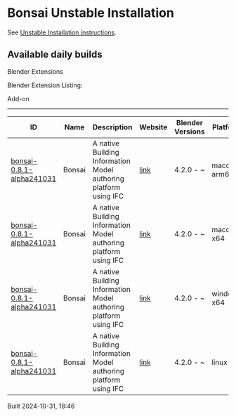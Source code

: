 # Bonsai Unstable Installation

See [Unstable Installation instructions](https://docs.bonsaibim.org/guides/development/installation.html#unstable-installation).

## Available daily builds




Blender Extensions


Blender Extension Listing:


Add\-on




---




| ID | Name | Description | Website | Blender Versions | Platforms | Size |
| --- | --- | --- | --- | --- | --- | --- |
| [bonsai\-0\.8\.1\-alpha241031](https://github.com/IfcOpenShell/IfcOpenShell/releases/download/bonsai-0.8.1-alpha2410311841/bonsai_py311-0.8.1-alpha241031-macos-arm64.zip?repository=https://raw.githubusercontent.com/IfcOpenShell/bonsai_unstable_repo/main/index.json&blender_version_min=4.2.0&platforms=macos-arm64) | Bonsai | A native Building Information Model authoring platform using IFC | [link](https://bonsaibim.org/) | 4\.2\.0 \- \~ | macos\-arm64 | 100\.5MB |
| [bonsai\-0\.8\.1\-alpha241031](https://github.com/IfcOpenShell/IfcOpenShell/releases/download/bonsai-0.8.1-alpha2410311841/bonsai_py311-0.8.1-alpha241031-macos-x64.zip?repository=https://raw.githubusercontent.com/IfcOpenShell/bonsai_unstable_repo/main/index.json&blender_version_min=4.2.0&platforms=macos-x64) | Bonsai | A native Building Information Model authoring platform using IFC | [link](https://bonsaibim.org/) | 4\.2\.0 \- \~ | macos\-x64 | 100\.8MB |
| [bonsai\-0\.8\.1\-alpha241031](https://github.com/IfcOpenShell/IfcOpenShell/releases/download/bonsai-0.8.1-alpha2410311841/bonsai_py311-0.8.1-alpha241031-windows-x64.zip?repository=https://raw.githubusercontent.com/IfcOpenShell/bonsai_unstable_repo/main/index.json&blender_version_min=4.2.0&platforms=windows-x64) | Bonsai | A native Building Information Model authoring platform using IFC | [link](https://bonsaibim.org/) | 4\.2\.0 \- \~ | windows\-x64 | 80\.3MB |
| [bonsai\-0\.8\.1\-alpha241031](https://github.com/IfcOpenShell/IfcOpenShell/releases/download/bonsai-0.8.1-alpha2410311841/bonsai_py311-0.8.1-alpha241031-linux-x64.zip?repository=https://raw.githubusercontent.com/IfcOpenShell/bonsai_unstable_repo/main/index.json&blender_version_min=4.2.0&platforms=linux-x64) | Bonsai | A native Building Information Model authoring platform using IFC | [link](https://bonsaibim.org/) | 4\.2\.0 \- \~ | linux\-x64 | 107\.2MB |


Built 2024\-10\-31, 18:46




